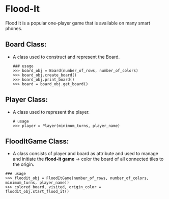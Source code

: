 # Flood-It
Flood It is a popular one-player game that is available on many smart phones.

## Board Class: 
- A class used to construct and represent the Board.
  ```
  ### usage
  >>> board_obj = Board(number_of_rows, number_of_colors)
  >>> board_obj.create_board()
  >>> board_obj.print_board()
  >>> board = board_obj.get_board()
  ```

## Player Class: 
- A class used to represent the player.
  ```
  # usage
  >>> player = Player(minimum_turns, player_name)
  ```

## FloodItGame Class: 
-  A class consists of player and board as attribute and used to manage and initiate the **flood-it game** -> color the board of all
  connected tiles to the origin.
  ```
  ### usage
  >>> floodit_obj = FloodItGame(number_of_rows, number_of_colors, minimum_turns, player_name))
  >>> colored_board, visited, origin_color = floodit_obj.start_flood_it()
  ```